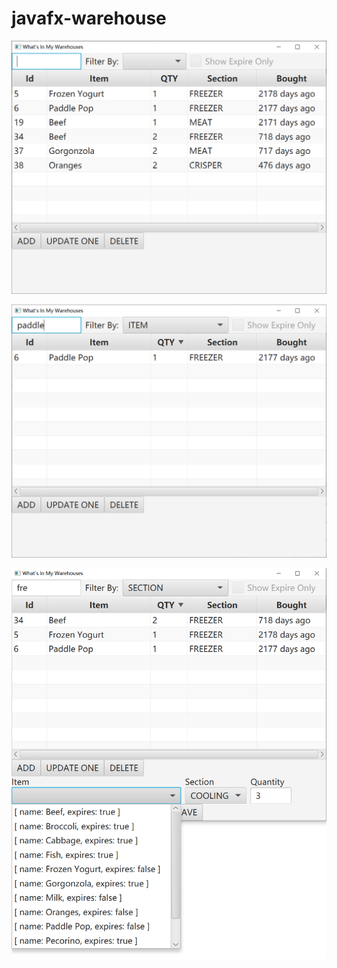 # javafx-warehouse

![image-20240802072438865](README.assets/image-20240802072438865.png)

![image-20240802072602079](README.assets/image-20240802072602079.png)

![image-20240802072705556](README.assets/image-20240802072705556.png)